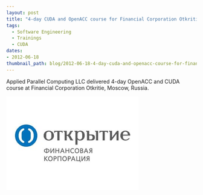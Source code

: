 ```yaml
---
layout: post
title: "4-day CUDA and OpenACC course for Financial Corporation Otkritie"
tags:
  - Software Engineering
  - Trainings
  - CUDA
dates:
- 2012-06-18
thumbnail_path: blog/2012-06-18-4-day-cuda-and-openacc-course-for-financial-corporation-otkritie-moscow/client_logo.jpg
---
```


Applied Parallel Computing LLC delivered 4-day OpenACC and CUDA course at Financial Corporation Otkritie, Moscow, Russia.

![alt text](\assets\img\blog\2012-06-18-4-day-cuda-and-openacc-course-for-financial-corporation-otkritie-moscow\client_logo.jpg "Logo Title Text 1")
